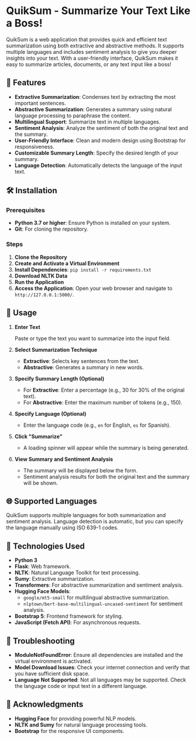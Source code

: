 # QuikSum - Summarize Your Text Like a Boss!

QuikSum is a web application that provides quick and efficient text summarization using both extractive and abstractive methods. It supports multiple languages and includes sentiment analysis to give you deeper insights into your text. With a user-friendly interface, QuikSum makes it easy to summarize articles, documents, or any text input like a boss!

## 🚀 Features

- **Extractive Summarization**: Condenses text by extracting the most important sentences.
- **Abstractive Summarization**: Generates a summary using natural language processing to paraphrase the content.
- **Multilingual Support**: Summarize text in multiple languages.
- **Sentiment Analysis**: Analyze the sentiment of both the original text and the summary.
- **User-Friendly Interface**: Clean and modern design using Bootstrap for responsiveness.
- **Customizable Summary Length**: Specify the desired length of your summary.
- **Language Detection**: Automatically detects the language of the input text.

## 🛠️ Installation

### Prerequisites

- **Python 3.7 or higher**: Ensure Python is installed on your system.
- **Git**: For cloning the repository.

### Steps

1. **Clone the Repository**
2. **Create and Activate a Virtual Environment**
3. **Install Dependencies**: `pip install -r requirements.txt`
4. **Download NLTK Data**
5. **Run the Application**
6. **Access the Application**: Open your web browser and navigate to `http://127.0.0.1:5000/`.

## 📄 Usage

1. **Enter Text**

   Paste or type the text you want to summarize into the input field.

2. **Select Summarization Technique**

   - **Extractive**: Selects key sentences from the text.
   - **Abstractive**: Generates a summary in new words.

3. **Specify Summary Length (Optional)**

   - For **Extractive**: Enter a percentage (e.g., 30 for 30% of the original text).
   - For **Abstractive**: Enter the maximum number of tokens (e.g., 150).

4. **Specify Language (Optional)**

   - Enter the language code (e.g., `en` for English, `es` for Spanish).

5. **Click "Summarize"**

   - A loading spinner will appear while the summary is being generated.

6. **View Summary and Sentiment Analysis**

   - The summary will be displayed below the form.
   - Sentiment analysis results for both the original text and the summary will be shown.

## 🌐 Supported Languages

QuikSum supports multiple languages for both summarization and sentiment analysis. Language detection is automatic, but you can specify the language manually using ISO 639-1 codes.

## 🤖 Technologies Used

- **Python 3**
- **Flask**: Web framework.
- **NLTK**: Natural Language Toolkit for text processing.
- **Sumy**: Extractive summarization.
- **Transformers**: For abstractive summarization and sentiment analysis.
- **Hugging Face Models**:
  - `google/mt5-small` for multilingual abstractive summarization.
  - `nlptown/bert-base-multilingual-uncased-sentiment` for sentiment analysis.
- **Bootstrap 5**: Frontend framework for styling.
- **JavaScript (Fetch API)**: For asynchronous requests.

## 🐞 Troubleshooting

- **ModuleNotFoundError**: Ensure all dependencies are installed and the virtual environment is activated.
- **Model Download Issues**: Check your internet connection and verify that you have sufficient disk space.
- **Language Not Supported**: Not all languages may be supported. Check the language code or input text in a different language.

## 🙏 Acknowledgments

- **Hugging Face** for providing powerful NLP models.
- **NLTK and Sumy** for natural language processing tools.
- **Bootstrap** for the responsive UI components.
